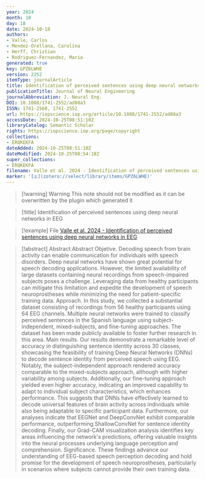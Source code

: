 ```yaml
---
year: 2024
month: 10
day: 18
date: 2024-10-18
authors:
- Valle, Carlos
- Mendez-Orellana, Carolina
- Herff, Christian
- Rodriguez-Fernandez, Maria
generated: true
key: GPZ6LWHE
version: 2252
itemType: journalArticle
title: Identification of perceived sentences using deep neural networks in EEG
publicationTitle: Journal of Neural Engineering
journalAbbreviation: J. Neural Eng.
DOI: 10.1088/1741-2552/ad88a3
ISSN: 1741-2560, 1741-2552
url: https://iopscience.iop.org/article/10.1088/1741-2552/ad88a3
accessDate: 2024-10-25T08:51:10Z
libraryCatalog: Semantic Scholar
rights: https://iopscience.iop.org/page/copyright
collections:
- ERQKEKFA
dateAdded: 2024-10-25T08:51:10Z
dateModified: 2024-10-25T08:54:18Z
super_collections:
- ERQKEKFA
filename: Valle et al. 2024 - Identification of perceived sentences using deep neural networks in EEG
marker: '[🇿](zotero://select/library/items/GPZ6LWHE)'
---
```



 > 
 > \[!warning\] Warning
 > This note should not be modified as it can be overwritten by the plugin which generated it

 > 
 > \[!title\] Identification of perceived sentences using deep neural networks in EEG

 > 
 > \[!example\] File
 > [Valle et al. 2024 - Identification of perceived sentences using deep neural networks in EEG](Valle%20et%20al.%202024%20-%20Identification%20of%20perceived%20sentences%20using%20deep%20neural%20networks%20in%20EEG.pdf)

 > 
 > \[!abstract\] Abstract
 > Abstract
 > Objetive. Decoding speech from brain activity can enable communication for individuals with speech disorders. Deep neural networks have shown great potential for speech decoding applications. However, the limited availability of large datasets containing neural recordings from speech-impaired subjects poses a challenge. Leveraging data from healthy participants can mitigate this limitation and expedite the development of speech neuroprostheses while minimizing the need for patient-specific training data. Approach. In this study, we collected a substantial dataset consisting of recordings from 56 healthy participants using 64 EEG channels. Multiple neural networks were trained to classify perceived sentences in the Spanish language using subject-independent, mixed-subjects, and fine-tuning approaches. The dataset has been made publicly available to foster further research in this area.Main results. Our results demonstrate a remarkable level of accuracy in distinguishing sentence identity across 30 classes, showcasing the feasibility of training Deep Neural Networks (DNNs) to decode sentence identity from perceived speech using EEG. Notably, the subject-independent approach rendered accuracy comparable to the mixed-subjects approach, although with higher variability among subjects. Additionally, our fine-tuning approach yielded even higher accuracy, indicating an improved capability to adapt to individual subject characteristics, which enhances performance. This suggests that DNNs have effectively learned to decode universal features of brain activity across individuals while also being adaptable to specific participant data. Furthermore, our analyses indicate that EEGNet and DeepConvNet exhibit comparable performance, outperforming ShallowConvNet for sentence identity decoding. Finally, our Grad-CAM visualization analysis identifies key areas influencing the network's predictions, offering valuable insights into the neural processes underlying language perception and comprehension.Significance. These findings advance our understanding of EEG-based speech perception decoding and hold promise for the development of speech neuroprostheses, particularly in scenarios where subjects cannot provide their own training data.
